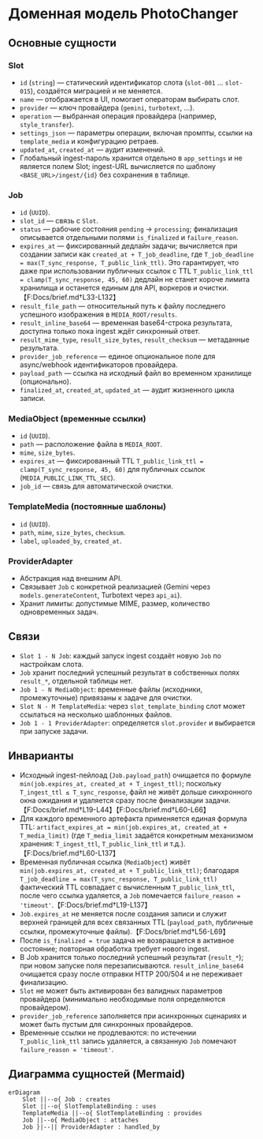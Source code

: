 # Доменная модель PhotoChanger

## Основные сущности

### Slot
- `id` (`string`) — статический идентификатор слота (`slot-001` … `slot-015`), создаётся миграцией и не меняется.
- `name` — отображается в UI, помогает операторам выбирать слот.
- `provider` — ключ провайдера (`gemini`, `turbotext`, ...).
- `operation` — выбранная операция провайдера (например, `style_transfer`).
- `settings_json` — параметры операции, включая промпты, ссылки на `template_media` и конфигурацию ретраев.
- `updated_at`, `created_at` — аудит изменений.
- Глобальный ingest-пароль хранится отдельно в `app_settings` и не является полем Slot; ingest-URL вычисляется по шаблону `<BASE_URL>/ingest/{id}` без сохранения в таблице.

### Job
- `id` (`UUID`).
- `slot_id` — связь с `Slot`.
- `status` — рабочие состояния `pending` → `processing`; финализация описывается отдельными полями `is_finalized` и `failure_reason`.
- `expires_at` — фиксированный дедлайн задачи; вычисляется при создании записи как `created_at + T_job_deadline`, где `T_job_deadline = max(T_sync_response, T_public_link_ttl)`. Это гарантирует, что даже при использовании публичных ссылок с TTL `T_public_link_ttl = clamp(T_sync_response, 45, 60)` дедлайн не станет короче лимита хранилища и останется единым для API, воркеров и очистки.【F:Docs/brief.md†L33-L132】
- `result_file_path` — относительный путь к файлу последнего успешного изображения в `MEDIA_ROOT/results`.
- `result_inline_base64` — временная base64-строка результата, доступна только пока ingest ждёт синхронный ответ.
- `result_mime_type`, `result_size_bytes`, `result_checksum` — метаданные результата.
- `provider_job_reference` — единое опциональное поле для async/webhook идентификаторов провайдера.
- `payload_path` — ссылка на исходный файл во временном хранилище (опционально).
- `finalized_at`, `created_at`, `updated_at` — аудит жизненного цикла записи.

### MediaObject (временные ссылки)
- `id` (`UUID`).
- `path` — расположение файла в `MEDIA_ROOT`.
- `mime`, `size_bytes`.
- `expires_at` — фиксированный TTL `T_public_link_ttl = clamp(T_sync_response, 45, 60)` для публичных ссылок (`MEDIA_PUBLIC_LINK_TTL_SEC`).
- `job_id` — связь для автоматической очистки.

### TemplateMedia (постоянные шаблоны)
- `id` (`UUID`).
- `path`, `mime`, `size_bytes`, `checksum`.
- `label`, `uploaded_by`, `created_at`.

### ProviderAdapter
- Абстракция над внешним API.
- Связывает `Job` c конкретной реализацией (Gemini через `models.generateContent`, Turbotext через `api_ai`).
- Хранит лимиты: допустимые MIME, размер, количество одновременных задач.

## Связи
- `Slot 1 - N Job`: каждый запуск ingest создаёт новую `Job` по настройкам слота.
- `Job` хранит последний успешный результат в собственных полях `result_*`, отдельной таблицы нет.
- `Job 1 - N MediaObject`: временные файлы (исходники, промежуточные) привязаны к задаче для очистки.
- `Slot N - M TemplateMedia`: через `slot_template_binding` слот может ссылаться на несколько шаблонных файлов.
- `Job 1 - 1 ProviderAdapter`: определяется `slot.provider` и выбирается при запуске задачи.

## Инварианты
- Исходный ingest-пейлоад (`Job.payload_path`) очищается по формуле `min(job.expires_at, created_at + T_ingest_ttl)`; поскольку `T_ingest_ttl ≤ T_sync_response`, файл не живёт дольше синхронного окна ожидания и удаляется сразу после финализации задачи.【F:Docs/brief.md†L19-L44】【F:Docs/brief.md†L60-L66】
- Для каждого временного артефакта применяется единая формула TTL: `artifact_expires_at = min(job.expires_at, created_at + T_media_limit)` (где `T_media_limit` задаётся конкретным механизмом хранения: `T_ingest_ttl`, `T_public_link_ttl` и т.д.).【F:Docs/brief.md†L60-L137】
- Временная публичная ссылка (`MediaObject`) живёт `min(job.expires_at, created_at + T_public_link_ttl)`; благодаря `T_job_deadline = max(T_sync_response, T_public_link_ttl)` фактический TTL совпадает с вычисленным `T_public_link_ttl`, после чего ссылка удаляется, а `Job` помечается `failure_reason = 'timeout'`.【F:Docs/brief.md†L19-L137】
- `Job.expires_at` не меняется после создания записи и служит верхней границей для всех связанных TTL (`payload_path`, публичные ссылки, промежуточные файлы).【F:Docs/brief.md†L56-L69】
- После `is_finalized = true` задача не возвращается в активное состояние; повторная обработка требует нового ingest.
- В Job хранится только последний успешный результат (`result_*`); при новом запуске поля перезаписываются. `result_inline_base64`
  очищается сразу после отправки HTTP 200/504 и не переживает финализацию.
- `Slot` не может быть активирован без валидных параметров провайдера (минимально необходимые поля определяются провайдером).
- `provider_job_reference` заполняется при асинхронных сценариях и может быть пустым для синхронных провайдеров.
- Временные ссылки не продлеваются: по истечении `T_public_link_ttl` запись удаляется, а связанную `Job` помечают `failure_reason = 'timeout'`.

## Диаграмма сущностей (Mermaid)
```mermaid
erDiagram
    Slot ||--o{ Job : creates
    Slot ||--o{ SlotTemplateBinding : uses
    TemplateMedia ||--o{ SlotTemplateBinding : provides
    Job ||--o{ MediaObject : attaches
    Job }|--|| ProviderAdapter : handled_by
```
